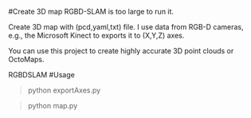 #Create 3D map
RGBD-SLAM is too large to run it.

Create 3D map with (pcd,yaml,txt) file.
I use data from RGB-D cameras, e.g., the Microsoft Kinect to exports it to (X,Y,Z) axes.

You can use this project to create highly accurate 3D point clouds or OctoMaps.


RGBDSLAM
#Usage

> python exportAxes.py

> python map.py 
